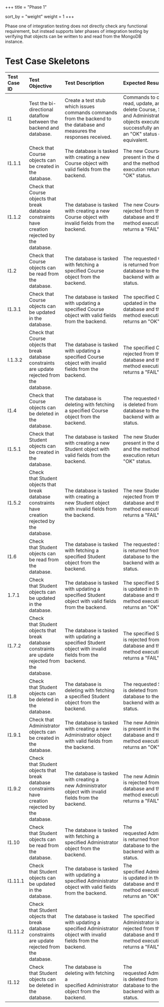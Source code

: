 +++
title = "Phase 1"

sort_by = "weight"
weight = 1
+++

Phase one of integration testing does not directly check any functional requirement, but instead supports later phases of integration testing by verifying that objects can be written to and read from the MongoDB instance.

# Test Case Skeletons

| **Test Case ID** | **Test Objective**                                                                               | **Test Description**                                                                                                  | **Expected Results**                                                                                                                                     |
| :----------------- | :------------------------------------------------------------------------------------------------- | :---------------------------------------------------------------------------------------------------------------------- | :--------------------------------------------------------------------------------------------------------------------------------------------------------- |
| I1                 | Test the bi-directional dataflow between the backend and database.                                 | Create a test stub which issues commands commands from the backend to the database and measures the responses received. | Commands to create, read, update, and delete Course, Student, and Administrator objects execute successfully and return an "OK" status code or equivalent. |
| I1\.1.1            | Check that Course objects can be created in the database.                                          | The database is tasked with creating a new Course object with valid fields from the backend.                            | The new Course is present in the database and the method execution returns an "OK" status.                                                                 |
| I1\.1.2            | Check that Course objects that break database constraints have creation rejected by the database.  | The database is tasked with creating a new Course object with invalid fields from the backend.                          | The new Course is rejected from the database and the method execution returns a "FAIL" status.                                                             |
| I1\.2              | Check that Course objects can be read from the database.                                           | The database is tasked with fetching a specified Course object from the backend.                                        | The requested Course is returned from the database to the backend with an "OK" status.                                                                     |
| I1\.3.1            | Check that Course objects can be updated in the database.                                          | The database is tasked with updating a specified Course object with valid fields from the backend.                      | The specified Course is updated in the database and the method execution returns an "OK" status.                                                           |
| I.1\.3.2           | Check that Course objects that break database constraints are update rejected from the database.   | The database is tasked with updating a specified Course object with invalid fields from the backend.                    | The specified Course is rejected from the database and the method execution returns a "FAIL" status.                                                       |
| I1\.4              | Check that Course objects can be deleted in the database.                                          | The database is deleting with fetching a specified Course object from the backend.                                      | The requested Course is deleted from the database to the backend with an "OK" status.                                                                      |
| I1\.5.1            | Check that Student objects can be created in the database.                                         | The database is tasked with creating a new Student object with valid fields from the backend.                           | The new Student is present in the database and the method execution returns an "OK" status.                                                                |
| I1\.5.2            | Check that Student objects that break database constraints have creation rejected by the database. | The database is tasked with creating a new Student object with invalid fields from the backend.                         | The new Student is rejected from the database and the method execution returns a "FAIL" status.                                                            |
| I1\.6              | Check that Student objects can be read from the database.                                          | The database is tasked with fetching a specified Student object from the backend.                                       | The requested Student is returned from the database to the backend with an "OK" status.                                                                    |
| 1\.7.1             | Check that Student objects can be updated in the database.                                         | The database is tasked with updating a specified Student object with valid fields from the backend.                     | The specified Student is updated in the database and the method execution returns an "OK" status.                                                          |
| I1\.7.2            | Check that Student objects that break database constraints are update rejected from the database.  | The database is tasked with updating a specified Student object with invalid fields from the backend.                   | The specified Student is rejected from the database and the method execution returns a "FAIL" status.                                                      |
| I1\.8              | Check that Student objects can be deleted in the database.                                         | The database is deleting with fetching a specified Student object from the backend.                                     | The requested Student is deleted from the database to the backend with an "OK" status.                                                                     |
| I1\.9.1            | Check that Administrator objects can be created in the database.                                   | The database is tasked with creating a new Administrator object with valid fields from the backend.                     | The new Administrator is present in the database and the method execution returns an "OK" status.                                                          |
| I1\.9.2            | Check that Student objects that break database constraints have creation rejected by the database. | The database is tasked with creating a new Administrator object with invalid fields from the backend.                   | The new Administrator is rejected from the database and the method execution returns a "FAIL" status.                                                      |
| I1\.10             | Check that Student objects can be read from the database.                                          | The database is tasked with fetching a specified Administrator object from the backend.                                 | The requested Administrator is returned from the database to the backend with an "OK" status.                                                              |
| I1\.11.1           | Check that Student objects can be updated in the database.                                         | The database is tasked with updating a specified Administrator object with valid fields from the backend.               | The specified Administrator is updated in the database and the method execution returns an "OK" status.                                                    |
| I1\.11.2           | Check that Student objects that break database constraints are update rejected from the database.  | The database is tasked with updating a specified Administrator object with invalid fields from the backend.             | The specified Administrator is rejected from the database and the method execution returns a "FAIL" status.                                                |
| I1\.12             | Check that Student objects can be deleted in the database.                                         | The database is deleting with fetching a specified Administrator object from the backend.                               | The requested Administrator is deleted from the database to the backend with an "OK" status.                                                               |